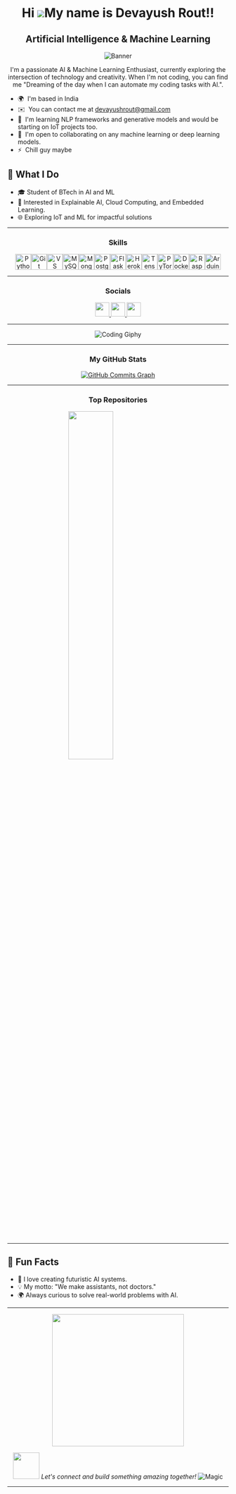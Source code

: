 <div align="center">

Hi ![](https://user-images.githubusercontent.com/18350557/176309783-0785949b-9127-417c-8b55-ab5a4333674e.gif)My name is Devayush Rout!!
=====================================================================================================================================

Artificial Intelligence & Machine Learning
------------------------------------------
![Banner](https://media2.giphy.com/media/v1.Y2lkPTc5MGI3NjExa2Rnc3EwZDZ4ajNmN3p4ZmJlcjcxdzB2OWQxc3NmMGRwZTljb2E0eiZlcD12MV9pbnRlcm5hbF9naWZfYnlfaWQmY3Q9Zw/6XX4V0O8a0xdS/giphy.gif)

I'm a passionate AI & Machine Learning Enthusiast, currently exploring the intersection of technology and creativity. When I'm not coding, you can find me "Dreaming of the day when I can automate my coding tasks with Al.".


</div>

* 🌍  I'm based in India
* ✉️  You can contact me at [devayushrout@gmail.com](mailto:devayushrout@gmail.com)
* 🧠  I'm learning NLP frameworks and generative models and would be starting on IoT projects too.
* 🤝  I'm open to collaborating on any machine learning or deep learning models.
* ⚡  Chill guy maybe

## 🌟 **What I Do**
- 🎓 Student of BTech in AI and ML
- 🧠 Interested in Explainable AI, Cloud Computing, and Embedded Learning.
- 🌐 Exploring IoT and ML for impactful solutions

---

<div align="center">

### Skills


<p align="center">
<a href="https://www.python.org/" target="_blank" rel="noreferrer"><img src="https://raw.githubusercontent.com/danielcranney/readme-generator/main/public/icons/skills/python-colored.svg" width="36" height="36" alt="Python" /></a><a href="https://git-scm.com/" target="_blank" rel="noreferrer"><img src="https://raw.githubusercontent.com/danielcranney/readme-generator/main/public/icons/skills/git-colored.svg" width="36" height="36" alt="Git" /></a><a href="https://code.visualstudio.com/" target="_blank" rel="noreferrer"><img src="https://raw.githubusercontent.com/danielcranney/readme-generator/main/public/icons/skills/visualstudiocode.svg" width="36" height="36" alt="VS Code" /></a><a href="https://www.mysql.com/" target="_blank" rel="noreferrer"><img src="https://raw.githubusercontent.com/danielcranney/readme-generator/main/public/icons/skills/mysql-colored.svg" width="36" height="36" alt="MySQL" /></a><a href="https://www.mongodb.com/" target="_blank" rel="noreferrer"><img src="https://raw.githubusercontent.com/danielcranney/readme-generator/main/public/icons/skills/mongodb-colored.svg" width="36" height="36" alt="MongoDB" /></a><a href="https://www.postgresql.org/" target="_blank" rel="noreferrer"><img src="https://raw.githubusercontent.com/danielcranney/readme-generator/main/public/icons/skills/postgresql-colored.svg" width="36" height="36" alt="PostgreSQL" /></a><a href="https://flask.palletsprojects.com/en/2.0.x/" target="_blank" rel="noreferrer"><img src="https://raw.githubusercontent.com/danielcranney/readme-generator/main/public/icons/skills/flask-colored.svg" width="36" height="36" alt="Flask" /></a><a href="https://www.heroku.com/" target="_blank" rel="noreferrer"><img src="https://raw.githubusercontent.com/danielcranney/readme-generator/main/public/icons/skills/heroku-colored.svg" width="36" height="36" alt="Heroku" /></a><a href="https://www.tensorflow.org/" target="_blank" rel="noreferrer"><img src="https://raw.githubusercontent.com/danielcranney/readme-generator/main/public/icons/skills/tensorflow-colored.svg" width="36" height="36" alt="TensorFlow" /></a><a href="https://pytorch.org/" target="_blank" rel="noreferrer"><img src="https://raw.githubusercontent.com/danielcranney/readme-generator/main/public/icons/skills/pytorch-colored.svg" width="36" height="36" alt="PyTorch" /></a><a href="https://www.docker.com/" target="_blank" rel="noreferrer"><img src="https://raw.githubusercontent.com/danielcranney/readme-generator/main/public/icons/skills/docker-colored.svg" width="36" height="36" alt="Docker" /></a><a href="https://www.raspberrypi.org/" target="_blank" rel="noreferrer"><img src="https://raw.githubusercontent.com/danielcranney/readme-generator/main/public/icons/skills/raspberrypi-colored.svg" width="36" height="36" alt="Raspberry Pi" /></a><a href="https://store.arduino.cc/?gclid=Cj0KCQjw2eilBhCCARIsAG0Pf8uueBifykWcsSS4LPESeGQfxGVKJYnzV7bz471XfknQJy_1VINVWM8aAkLtEALw_wcB" target="_blank" rel="noreferrer"><img src="https://raw.githubusercontent.com/danielcranney/readme-generator/main/public/icons/skills/arduino-colored.svg" width="36" height="36" alt="Arduino" /></a>
</p>

---

### Socials

<p align="center"> <a href="https://www.github.com/ayushcodes13" target="_blank" rel="noreferrer"> <picture> <source media="(prefers-color-scheme: dark)" srcset="https://raw.githubusercontent.com/danielcranney/readme-generator/main/public/icons/socials/github-dark.svg" /> <source media="(prefers-color-scheme: light)" srcset="https://raw.githubusercontent.com/danielcranney/readme-generator/main/public/icons/socials/github.svg" /> <img src="https://raw.githubusercontent.com/danielcranney/readme-generator/main/public/icons/socials/github.svg" width="32" height="32" /> </picture> </a> <a href="http://www.instagram.com/ayush.routttt" target="_blank" rel="noreferrer"> <picture> <source media="(prefers-color-scheme: dark)" srcset="https://raw.githubusercontent.com/danielcranney/readme-generator/main/public/icons/socials/instagram-dark.svg" /> <source media="(prefers-color-scheme: light)" srcset="https://raw.githubusercontent.com/danielcranney/readme-generator/main/public/icons/socials/instagram.svg" /> <img src="https://raw.githubusercontent.com/danielcranney/readme-generator/main/public/icons/socials/instagram.svg" width="32" height="32" /> </picture> </a> <a href="https://www.linkedin.com/in/devayush-rout" target="_blank" rel="noreferrer"> <picture> <source media="(prefers-color-scheme: dark)" srcset="https://raw.githubusercontent.com/danielcranney/readme-generator/main/public/icons/socials/linkedin-dark.svg" /> <source media="(prefers-color-scheme: light)" srcset="https://raw.githubusercontent.com/danielcranney/readme-generator/main/public/icons/socials/linkedin.svg" /> <img src="https://raw.githubusercontent.com/danielcranney/readme-generator/main/public/icons/socials/linkedin.svg" width="32" height="32" /> </picture> </a></p>

---
![Coding Giphy](https://media.giphy.com/media/LmNwrBhejkK9EFP504/giphy.gif)

---
### My GitHub Stats

<a href="http://www.github.com/ayushcodes13">
  <img src="https://github-readme-activity-graph.vercel.app/graph?username=ayushcodes13&bg_color=1c1917&color=ffffff&line=0891b2&point=ffffff&area_color=1c1917&area=true&hide_border=true&custom_title=GitHub%20Commits%20Graph" alt="GitHub Commits Graph" />
</a>

---

### Top Repositories

<div width="50%" align="center"><a href="https://github.com/ayushcodes13/HYDRAN" align="left"><img align="center" width="45%" src="https://github-readme-stats.vercel.app/api/pin/?username=ayushcodes13&repo=HYDRAN&title_color=0891b2&text_color=ffffff&icon_color=0891b2&bg_color=1c1917&hide_border=true&locale=en" /></a></div><br /><br /><br /><br /><br /><br /><br />
</div>

---

## 🎉 **Fun Facts**
- 🚀 I love creating futuristic AI systems.
- 💡 My motto: "We make assistants, not doctors."
- 🌍 Always curious to solve real-world problems with AI.

</div>

--- 

<p align="center">
  <img src="https://media.giphy.com/media/3o7abKhOpu0NwenH3O/giphy.gif" width="300"/>
</p>
<div align="center">
  <img src="https://media.giphy.com/media/LnQjpWaON8nhr21vNW/giphy.gif" width="60"> <em>Let's connect and build something amazing together!</em>
  <img src="https://raw.githubusercontent.com/BrunnerLivio/brunnerlivio/master/images/marquee.svg" alt="Magic" />
</div>

---
